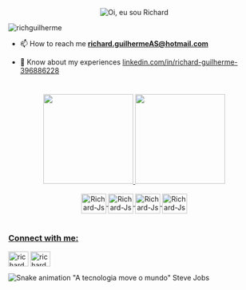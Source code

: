 <p align="center">
  <img src="https://github.com/RichGuilherme/RichGuilherme/blob/main/assets/ezgif.com-gif-maker.gif" alt="Oi, eu sou Richard">
</p>

<p align="left"> <img src="https://komarev.com/ghpvc/?username=richguilherme&label=Profile%20views&color=0e75b6&style=flat" alt="richguilherme" /> </p>


- 📫 How to reach me **richard.guilhermeAS@hotmail.com**

- 📄 Know about my experiences [linkedin.com/in/richard-guilherme-396886228](linkedin.com/in/richard-guilherme-396886228)

#

<div align="center">
  <a href="https://github.com/RichGuilherme">
  <img height="180em" src="https://github-readme-stats.vercel.app/api?username=RichGuilherme&show_icons=true&theme=radical&include_all_commits=true&count_private=true"/>
  <img height="180em" src="https://github-readme-stats.vercel.app/api/top-langs/?username=RichGuilherme&layout=compact&langs_count=7&theme=radical"/>
</div>
<div align="center" style="display: inline_block"><br> 
<img align="center" alt="Richard-Js" height="40" width="50"src="https://cdn.jsdelivr.net/gh/devicons/devicon/icons/javascript/javascript-original.svg" />
<img align="center" alt="Richard-Js" height="40" width="50"src="https://cdn.jsdelivr.net/gh/devicons/devicon/icons/css3/css3-original-wordmark.svg" />  
<img align="center" alt="Richard-Js" height="40" width="50"src="https://cdn.jsdelivr.net/gh/devicons/devicon/icons/html5/html5-original-wordmark.svg" />
<img align="center" alt="Richard-Js" height="40" width="50"src="https://cdn.jsdelivr.net/gh/devicons/devicon/icons/git/git-original.svg" />
</div>
  
#          
            
<h3 align="left">Connect with me:</h3>
<p align="left">
<a href="https://linkedin.com/in/richard guilherme" target="blank"><img align="center" src="https://raw.githubusercontent.com/rahuldkjain/github-profile-readme-generator/master/src/images/icons/Social/linked-in-alt.svg" alt="richard guilherme" height="30" width="40" /></a>
<a href="https://instagram.com/richard_guilh" target="blank"><img align="center" src="https://raw.githubusercontent.com/rahuldkjain/github-profile-readme-generator/master/src/images/icons/Social/instagram.svg" alt="richard_guilh" height="30" width="40" /></a>
</p>  

![Snake animation](https://github.com/RichGuilherme/RichGuilherme/blob/output/github-contribution-grid-snake.svg)
"A tecnologia move o mundo" Steve Jobs 

